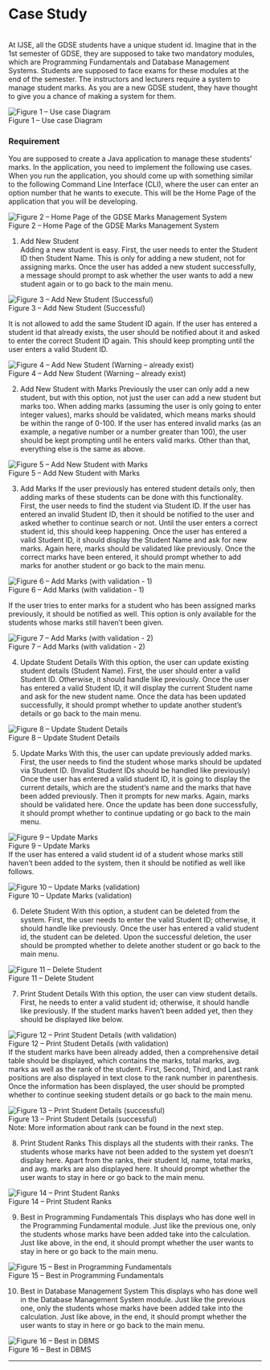 <h1>Case Study</h1>
<br>
At IJSE, all the GDSE students have a unique student id. Imagine that in the 1st semester of GDSE, they are supposed to take two mandatory modules, which are Programming Fundamentals and Database Management Systems. Students are supposed to face exams for these modules at the end of the semester.  
The instructors and lecturers require a system to manage student marks. As you are a new GDSE student, they have thought to give you a chance of making a system for them. 
<br>

![Figure 1 – Use case Diagram](images/Picture1.jpg)
<br>
Figure 1 – Use case Diagram 
<br>

<h3>Requirement</h3>
You are supposed to create a Java application to manage these students’ marks. In the application, you need to implement the following use cases. 
When you run the application, you should come up with something similar to the following Command Line Interface (CLI), where the user can enter an option number that he wants to execute. This will be the Home Page of the application that you will be developing. 
 
![Figure 2 – Home Page of the GDSE Marks Management System](images/p2.jpg)
<br>
Figure 2 – Home Page of the GDSE Marks Management System 
<br>

1. Add New Student  
Adding a new student is easy. First, the user needs to enter the Student ID then Student Name. This is only for adding a new student, not for assigning marks. Once the user has added a new student successfully, a message should prompt to ask whether the user wants to add a new student again or to go back to the main menu. 
 
![Figure 3 – Add New Student (Successful)](images/p3.jpg)
<br>
Figure 3 – Add New Student (Successful)
<br>


It is not allowed to add the same Student ID again. If the user has entered a student id that already exists, the user should be notified about it and asked to enter the correct Student ID again. This should keep prompting until the user enters a valid Student ID. 
 
![Figure 4 – Add New Student (Warning – already exist)](images/p4.jpg)
<br>
Figure 4 – Add New Student (Warning – already exist) 
<br>

2. Add New Student with Marks 
Previously the user can only add a new student, but with this option, not just the user can add a new student but marks too. When adding marks (assuming the user is only going to enter integer values), marks should be validated, which means marks should be within the range of 0-100. If the user has entered invalid marks (as an example, a negative number or a number greater than 100), the user should be kept prompting until he enters valid marks. Other than that, everything else is the same as above. 
  
![Figure 5 – Add New Student with Marks](images/p5.jpg)
<br>
Figure 5 – Add New Student with Marks 
<br>

3. Add Marks 
If the user previously has entered student details only, then adding marks of these students can be done with this functionality. First, the user needs to find the student via Student ID. If the user has entered an invalid Student ID, then it should be notified to the user and asked whether to continue search or not. Until the user enters a correct student id, this should keep happening. Once the user has entered a valid Student ID, it should display the Student Name and ask for new marks. Again here, marks should be validated like previously. Once the correct marks have been entered, it should prompt whether to add marks for another student or go back to the main menu. 
 
![Figure 6 – Add Marks (with validation - 1)](images/p6.jpg)
<br>
Figure 6 – Add Marks (with validation - 1)
<br>

If the user tries to enter marks for a student who has been assigned marks previously, it should be notified as well. This option is only available for the students whose marks still haven’t been given. 
 
![Figure 7 – Add Marks (with validation - 2)](images/p7.jpg)
<br>
Figure 7 – Add Marks (with validation - 2)
<br> 

4. Update Student Details 
With this option, the user can update existing student details (Student Name). First, the user should enter a valid Student ID. Otherwise, it should handle like previously. Once the user has entered a valid Student ID, it will display the current Student name and ask for the new student name. Once the data has been updated successfully, it should prompt whether to update another student’s details or go back to the main menu. 
  
![Figure 8 – Update Student Details](images/p8.jpg)
<br>
Figure 8 – Update Student Details 
<br>

5. Update Marks
With this, the user can update previously added marks. First, the user needs to find the student whose marks should be updated via Student ID. (Invalid Student IDs should be handled like previously) Once the user has entered a valid student ID, it is going to display the current details, which are the student’s name and the marks that have been added previously. Then it prompts for new marks. Again, marks should be validated here. Once the update has been done successfully, it should prompt whether to continue updating or go back to the main menu. 
 
![Figure 9 – Update Marks](images/p9.jpg)
<br>
Figure 9 – Update Marks
<br> 
If the user has entered a valid student id of a student whose marks still haven’t been added to the system, then it should be notified as well like follows. 
 
![Figure 10 – Update Marks (validation)](images/p10.jpg)
<br>
Figure 10 – Update Marks (validation) 
<br>

6. Delete Student 
With this option, a student can be deleted from the system. First, the user needs to enter the valid Student ID; otherwise, it should handle like previously. Once the user has entered a valid student id, the student can be deleted. Upon the successful deletion, the user should be prompted whether to delete another student or go back to the main menu. 
  
![Figure 11 – Delete Student](images/p11.jpg)
<br>
Figure 11 – Delete Student 
<br>
 	 
7. Print Student Details 
With this option, the user can view student details. First, he needs to enter a valid student id; otherwise, it should handle like previously. If the student marks haven’t been added yet, then they should be displayed like below. 
 
![Figure 12 – Print Student Details (with validation)](images/p12.jpg)
<br>
Figure 12 – Print Student Details (with validation) 
<br>
If the student marks have been already added, then a comprehensive detail table should be displayed, which contains the marks, total marks, avg. marks as well as the rank of the student. First, Second, Third, and Last rank positions are also displayed in text close to the rank number in parenthesis. Once the information has been displayed, the user should be prompted whether to continue seeking student details or go back to the main menu. 
  
![Figure 13 – Print Student Details (successful)](images/p13.jpg)
<br>
Figure 13 – Print Student Details (successful) 
<br>
Note: More information about rank can be found in the next step. 
 	 
8. Print Student Ranks 
This displays all the students with their ranks. The students whose marks have not been added to the system yet doesn’t display here. Apart from the ranks, their student Id, name, total marks, and avg. marks are also displayed here. It should prompt whether the user wants to stay in here or go back to the main menu. 
 
![Figure 14 – Print Student Ranks](images/p14.jpg)
<br>
Figure 14 – Print Student Ranks
<br>

9. Best in Programming Fundamentals 
This displays who has done well in the Programming Fundamental module. Just like the previous one, only the students whose marks have been added take into the calculation. Just like above, in the end, it should prompt whether the user wants to stay in here or go back to the main menu. 
 
![Figure 15 – Best in Programming Fundamentals](images/p15.jpg)
<br>
Figure 15 – Best in Programming Fundamentals
<br> 
 	 
10. Best in Database Management System 
This displays who has done well in the Database Management System module. Just like the previous one, only the students whose marks have been added take into the calculation. Just like above, in the end, it should prompt whether the user wants to stay in here or go back to the main menu. 
  
![Figure 16 – Best in DBMS](images/p16.jpg)
<br>
Figure 16 – Best in DBMS 
<br>
<hr>
